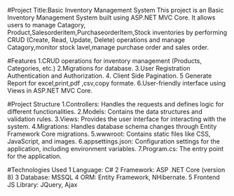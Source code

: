 #Project Title:Basic Inventory Management System
This project is an Basic Inventory Management System built using ASP.NET MVC Core. It allows users to manage Catagory,
Product,Salesorderitem,PurchaseorderItem,Stock inventories by performing CRUD (Create, Read, Update, Delete) operations and manage Catagory,monitor stock lavel,manage
purchase order and sales order.

#Features
1.CRUD operations for inventory management (Products, Categories, etc.)
2.Migrations for database.
3.User Registration  Authentication and Authorization.
4. Client Side Pagination.
5  Generate Report for excel,print,pdf ,csv,copy formate.
6.User-friendly interface using Views in ASP.NET  MVC Core.

#Project Structure
1.Controllers: Handles the requests and defines logic for different functionalities.
2.Models: Contains the data structures and validation rules.
3.Views: Provides the user interface for interacting with the system.
4.Migrations: Handles database schema changes through Entity Framework Core migrations.
5.wwwroot: Contains static files like CSS, JavaScript, and images.
6.appsettings.json: Configuration settings for the application, including environment variables.
7.Program.cs: The entry point for the application.

#Technologies Used
1 Language: C#
2 Framework: ASP .NET Core (version 8)
3 Database: MSSQL
4 ORM: Entity Framework, NHibernate.
5 Frontend JS Library: JQuery, Ajax







